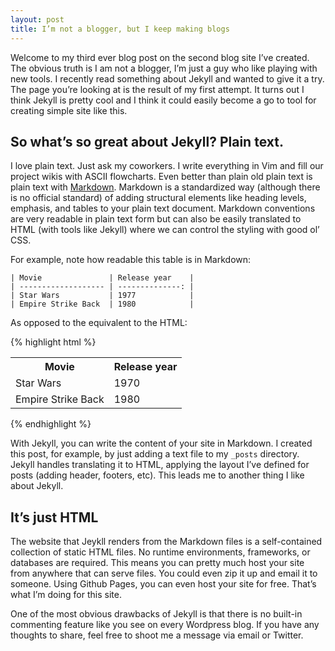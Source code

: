 ```yaml
---
layout: post
title: I’m not a blogger, but I keep making blogs
---
```


Welcome to my third ever blog post on the second blog site I’ve created.
The obvious truth is I am not a blogger, I’m just a guy who like playing with new
tools. I recently read something about Jekyll and wanted to give it a try.
The page you’re looking at is the result of my first attempt. It turns out
I think Jekyll is pretty cool and I think it could easily become a go to tool
for creating simple site like this.


So what’s so great about Jekyll? Plain text.
--------------------------------------------
I love plain text. Just ask my coworkers. I write everything in Vim and fill
our project wikis with ASCII flowcharts. Even better than plain old plain text
is plain text with [Markdown](http://daringfireball.net/projects/markdown/syntax). 
Markdown is a standardized way (although there is no official standard)
of adding structural elements like heading levels, emphasis, and tables to your plain text document. 
Markdown conventions are very readable in plain text form but can also be easily translated
to HTML (with tools like Jekyll) where we can control the styling with good ol’ CSS. 

For example, note how readable this table is in Markdown:



    | Movie               | Release year    |
    | ------------------- | --------------: |
    | Star Wars           | 1977            |
    | Empire Strike Back  | 1980            |


As opposed to the equivalent to the HTML:

{% highlight html %}
<table>
<tbody>
<tr>
<th>Movie</th>
<th>Release year</th>
</tr>
<tr>
<td>Star Wars</td>
<td>1970</td>
</tr>
<tr>
<td>Empire Strike Back</td>
<td>1980</td>
</tr>
</tbody>
</table>
{% endhighlight %}

With Jekyll, you can write the content of your site in Markdown. I created this post,
for example, by just adding a text file to my ```_posts``` directory. Jekyll handles 
translating it to HTML, applying the layout I’ve defined for posts (adding header, footers, etc).
This leads me to another thing I like about Jekyll.

It’s just HTML
--------------
The website that Jeykll renders from the Markdown files is a self-contained collection of static
HTML files. No runtime environments, frameworks, or databases are required. This means
you can pretty much host your site from anywhere that can serve files. You could even
zip it up and email it to someone. Using Github Pages, you can even host your site for free.
That’s what I’m doing for this site.


One of the most obvious drawbacks of Jekyll is that there is no built-in commenting
feature like you see on every Wordpress blog. If you have any thoughts to share, feel
free to shoot me a message via email or Twitter.


